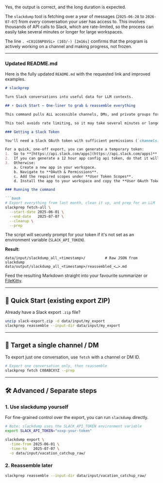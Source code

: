 Yes, the output is correct, and the long duration is expected.

The `slackdump` tool is fetching over a year of messages (`2025-06-28` to `2026-07-07`) from *every* conversation your user has access to. This involves thousands of API calls to Slack, which are rate-limited, so the process can easily take several minutes or longer for large workspaces.

The line `. <C01G5NP8VSL> (103/-) [2m16s]` confirms that the program is actively working on a channel and making progress, not frozen.

-----

### Updated README.md

Here is the fully updated `README.md` with the requested link and improved examples.

````markdown
# slackprep

Turn Slack conversations into useful data for LLM contexts.

## ⚡ Quick Start — One-liner to grab & reassemble everything

This command pulls ALL accessible channels, DMs, and private groups for a date range, then immediately converts them to Markdown.

This tool avoids rate limiting, so it may take several minutes or longer depending on the amount of chats involved.

### Getting a Slack Token

You'll need a Slack OAuth token with sufficient permissions (`channels:history`, `groups:history`, `im:history`, `mpim:history`, `users:read`, etc.).

For a quick, one-off export, you can generate a temporary token:
1.  Go to **[https://api.slack.com/apps](https://api.slack.com/apps)** 
2.  If you can generate a 12 hour app config api token, do that it will work. 
3.  Otherwise:
    a. Create a new app in your workspace.
    b. Navigate to **OAuth & Permissions**. 
    c. Add the required scopes under **User Token Scopes**.
    d. Install the app to your workspace and copy the **User OAuth Token** (`xoxp-...`). 

### Running the command

```bash
# Export everything from last month, clean it up, and prep for an LLM
slackprep fetch-all \
  --start-date 2025-06-01 \
  --end-date   2025-07-07 \
  --cleanup \
  --prep
````

The script will securely prompt for your token if it's not set as an environment variable (`SLACK_API_TOKEN`).

**Result:**

```
data/input/slackdump_all_<timestamp>/         # Raw JSON from slackdump
data/output/slackdump_all_<timestamp>/reassembled_<…>.md
```

Feed the resulting Markdown straight into your favourite summarizer or [FileKitty](https://github.com/banagale/FileKitty).

-----

## 🌱 Quick Start (existing export ZIP)

Already have a Slack export `.zip` file?

```bash
unzip slack-export.zip -d data/input/my_export
slackprep reassemble --input-dir data/input/my_export
```

-----

## 🎯 Target a single channel / DM

To export just one conversation, use `fetch` with a channel or DM ID.

```bash
# Export one conversation only, then reassemble
slackprep fetch C08ABCXYZ --prep
```

-----

## 🛠 Advanced / Separate steps

### 1\. Use slackdump yourself

For fine-grained control over the export, you can run `slackdump` directly.

```bash
# Note: slackdump uses the SLACK_API_TOKEN environment variable
export SLACK_API_TOKEN="xoxp-your-token"

slackdump export \
  -time-from 2025-06-01 \
  -time-to   2025-07-07 \
  -o data/input/vacation_catchup_raw/
```

### 2\. Reassemble later

```bash
slackprep reassemble --input-dir data/input/vacation_catchup_raw/
```

```
```